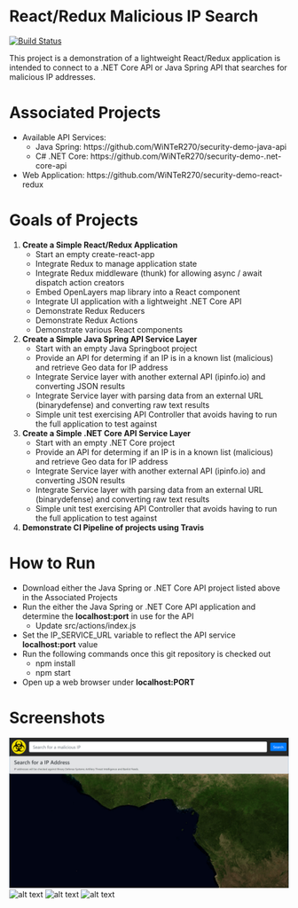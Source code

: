 # React/Redux Malicious IP Search

[![Build Status](https://travis-ci.com/WiNTeR270/security-demo-react-redux.svg?branch=master)](https://travis-ci.com/WiNTeR270/security-demo-react-redux)

This project is a demonstration of a lightweight React/Redux application is intended to connect to a .NET Core API or Java Spring API that searches for malicious IP addresses.

# Associated Projects
<ul>
    <li>
        Available API Services:
        <ul>
            <li>Java Spring: https://github.com/WiNTeR270/security-demo-java-api</li>
            <li>C# .NET Core: https://github.com/WiNTeR270/security-demo-.net-core-api</li>
        </ul>
    </li>
    <li>Web Application: https://github.com/WiNTeR270/security-demo-react-redux </li>
</ul>

# Goals of Projects
<ol>
    <li><strong>Create a Simple React/Redux Application</strong>
    <ul>
        <li>Start an empty create-react-app</li>
        <li>Integrate Redux to manage application state</li>
        <li>Integrate Redux middleware (thunk) for allowing async / await dispatch action creators</li>
        <li>Embed OpenLayers map library into a React component</li>
        <li>Integrate UI application with a lightweight .NET Core API</li>
        <li>Demonstrate Redux Reducers</li>
        <li>Demonstrate Redux Actions</li>
        <li>Demonstrate various React components</li>
    </ul>
    </li>
    <li><strong>Create a Simple Java Spring API Service Layer</strong>
    <ul>
        <li>Start with an empty Java Springboot project</li>
        <li>Provide an API for determing if an IP is in a known list (malicious) and retrieve Geo data for IP address</li>
        <li>Integrate Service layer with another external API (ipinfo.io) and converting JSON results</li>
        <li>Integrate Service layer with parsing data from an external URL (binarydefense) and converting raw text results</li>
        <li>Simple unit test exercising API Controller that avoids having to run the full application to test against</li>
        </ul>
    </li>
    <li><strong>Create a Simple .NET Core API Service Layer</strong>
    <ul>
        <li>Start with an empty .NET Core project</li>
        <li>Provide an API for determing if an IP is in a known list (malicious) and retrieve Geo data for IP address</li>
        <li>Integrate Service layer with another external API (ipinfo.io) and converting JSON results</li>
        <li>Integrate Service layer with parsing data from an external URL (binarydefense) and converting raw text results</li>
        <li>Simple unit test exercising API Controller that avoids having to run the full application to test against</li>
        </ul>
    </li>
    <li><strong>Demonstrate CI Pipeline of projects using Travis</strong></li>
</ol>

# How to Run

<ul>
    <li>Download either the Java Spring or .NET Core API project listed above in the Associated Projects</li>
    <li>Run the either the Java Spring or .NET Core API application and determine the <strong>localhost:port</strong> in use for the API
        <ul>
            <li>Update src/actions/index.js</li>
        </ul>
    </li>
    <li>Set the IP_SERVICE_URL variable to reflect the API service <strong>localhost:port</strong> value</li>
    <li>Run the following commands once this git repository is checked out
        <ul>
            <li>npm install</li>
            <li>npm start</li>
        </ul>
    </li>
    <li>Open up a web browser under <strong>localhost:PORT</strong></li>
</ul>

# Screenshots

![alt text](https://github.com/WiNTeR270/security-demo-react-redux/blob/master/screenshots/app-1.png)
![alt text](https://github.com/WiNTeR270/security-demo-react-redux/blob/master/screenshots/app-2.png)
![alt text](https://github.com/WiNTeR270/security-demo-react-redux/blob/master/screenshots/app-3.png)
![alt text](https://github.com/WiNTeR270/security-demo-react-redux/blob/master/screenshots/app-4.png)
